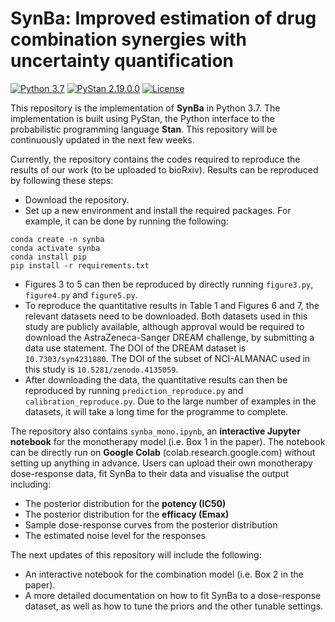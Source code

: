 # SynBa: Improved estimation of drug combination synergies with uncertainty quantification

[![Python 3.7](https://img.shields.io/badge/python-3.7-blue.svg)](https://www.python.org/downloads/release/python-370/)
[![PyStan 2.19.0.0](https://img.shields.io/badge/PyStan-2.19.0.0-blueviolet)](https://img.shields.io/badge/PyStan-2.19.0.0-blueviolet)
[![License](https://img.shields.io/badge/License-MIT-yellow)](https://opensource.org/licenses/MIT)

This repository is the implementation of **SynBa** in Python 3.7. The implementation is built using PyStan, the Python interface to the probabilistic programming language **Stan**. This repository will be continuously updated in the next few weeks.

Currently, the repository contains the codes required to reproduce the results of our work (to be uploaded to bioRxiv). Results can be reproduced by following these steps:
* Download the repository.
* Set up a new environment and install the required packages. For example, it can be done by running the following:
```
conda create -n synba
conda activate synba
conda install pip
pip install -r requirements.txt 
```
* Figures 3 to 5 can then be reproduced by directly running `figure3.py`, `figure4.py` and `figure5.py`.
* To reproduce the quantitative results in Table 1 and Figures 6 and 7, the relevant datasets need to be downloaded. Both datasets used in this study are publicly available, although approval would be required to download the AstraZeneca-Sanger DREAM challenge, by submitting a data use statement. The DOI of the DREAM dataset is `10.7303/syn4231880`. The DOI of the subset of NCI-ALMANAC used in this study is `10.5281/zenodo.4135059`.
* After downloading the data, the quantitative results can then be reproduced by running `prediction_reproduce.py` and `calibration_reproduce.py`. Due to the large number of examples in the datasets, it will take a long time for the programme to complete.

The repository also contains `synba_mono.ipynb`, an **interactive Jupyter notebook** for the monotherapy model (i.e. Box 1 in the paper). The notebook can be directly run on **Google Colab** (<a>colab.research.google.com</a>) without setting up anything in advance. Users can upload their own monotherapy dose-response data, fit SynBa to their data and visualise the output including:
* The posterior distribution for the **potency (IC50)**
* The posterior distribution for the **efficacy (Emax)**
* Sample dose-response curves from the posterior distribution
* The estimated noise level for the responses

The next updates of this repository will include the following:
* An interactive notebook for the combination model (i.e. Box 2 in the paper).
* A more detailed documentation on how to fit SynBa to a dose-response dataset, as well as how to tune the priors and the other tunable settings.
